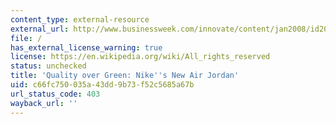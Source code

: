 ```yaml
---
content_type: external-resource
external_url: http://www.businessweek.com/innovate/content/jan2008/id20080125_828346.htm
file: /
has_external_license_warning: true
license: https://en.wikipedia.org/wiki/All_rights_reserved
status: unchecked
title: 'Quality over Green: Nike''s New Air Jordan'
uid: c66fc750-035a-43dd-9b73-f52c5685a67b
url_status_code: 403
wayback_url: ''
---
```


